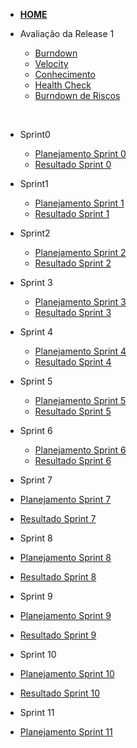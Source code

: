 
- [**HOME**](/)

- Avaliação da Release 1
  - [Burndown](sprints/release1/burndown.md)
  - [Velocity](sprints/release1/velocity.md)
  - [Conhecimento](sprints/release1/conhecimento.md)
  - [Health Check](sprints/release1/healthcheck.md)
  - [Burndown de Riscos](sprints/release1/riscos.md)

<br />

- Sprint0
  - [Planejamento Sprint 0](sprints/sprint0/planning0.md)
  - [Resultado Sprint 0](sprints/sprint0/results0.md)

- Sprint1
  - [Planejamento Sprint 1](sprints/sprint1/planning1.md)
  - [Resultado Sprint 1](sprints/sprint1/results1.md)

- Sprint2
  - [Planejamento Sprint 2](sprints/sprint2/planning2.md)
  - [Resultado Sprint 2](sprints/sprint2/results2.md)

- Sprint 3
  - [Planejamento Sprint 3](sprints/sprint3/planning3.md)
  - [Resultado Sprint 3](sprints/sprint3/results3.md)

- Sprint 4
  - [Planejamento Sprint 4](sprints/sprint4/planning4.md)
  - [Resultado Sprint 4](sprints/sprint4/results4.md)

- Sprint 5
  - [Planejamento Sprint 5](sprints/sprint5/planning5.md)
  - [Resultado Sprint 5](sprints/sprint5/results5.md)

- Sprint 6
  - [Planejamento Sprint 6](sprints/sprint6/planning6.md)
  - [Resultado Sprint 6](sprints/sprint6/results6.md)

- Sprint 7
 - [Planejamento Sprint 7](sprints/sprint7/planning7.md)
 - [Resultado Sprint 7](sprints/sprint7/results7.md)

- Sprint 8
 - [Planejamento Sprint 8](sprints/sprint8/planning8.md)
 - [Resultado Sprint 8](sprints/sprint8/results8.md)
  
- Sprint 9
 - [Planejamento Sprint 9](sprints/sprint9/planning9.md)
 - [Resultado Sprint 9](sprints/sprint9/results9.md)

- Sprint 10
 - [Planejamento Sprint 10](sprints/sprint10/planning10.md)
 - [Resultado Sprint 10](sprints/sprint10/results10.md)

- Sprint 11
 - [Planejamento Sprint 11](sprints/sprint11/planning11.md)